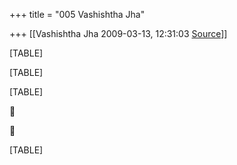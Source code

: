 +++
title = "005 Vashishtha Jha"

+++
[[Vashishtha Jha	2009-03-13, 12:31:03 [Source](https://groups.google.com/g/bvparishat/c/6aIyttAiS78)]]



[TABLE]

[TABLE]

[TABLE]





[TABLE]

